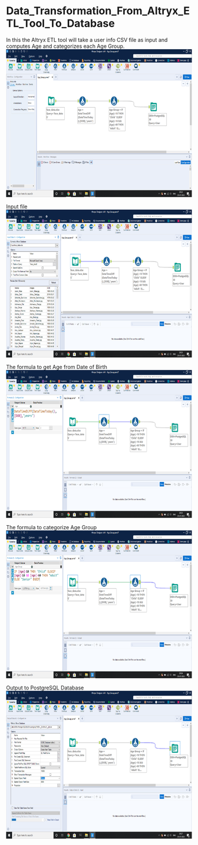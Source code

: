 # Data_Transformation_From_Altryx_ETL_Tool_To_Database
In this the Altryx ETL tool will take a user info CSV file as input and computes Age and categorizes each Age Group.<br> 
<img src="1.png" width=700 height=400><br>

Input file<br>
<img src="2.png" width=700 height=400><br>

The formula to get Age from Date of Birth<br>
<img src="3.png" width=700 height=400><br>

The formula to categorize Age Group <br>
<img src="4.png" width=700 height=400><br>

Output to PostgreSQL Database<br>
<img src="5.png" width=700 height=400><br>
